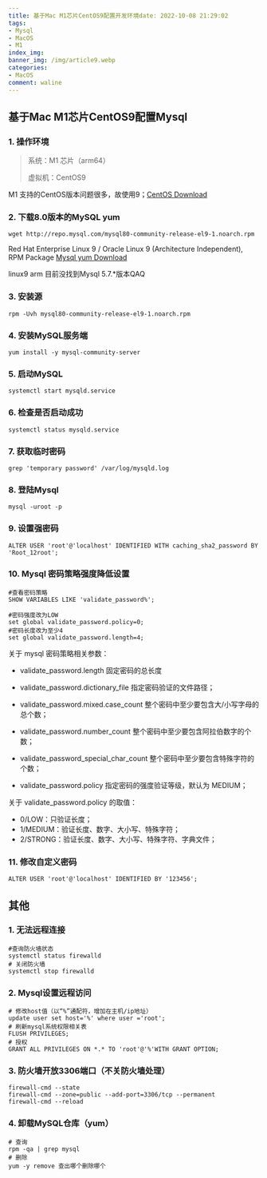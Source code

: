 ```yaml
---
title: 基于Mac M1芯片CentOS9配置开发环境date: 2022-10-08 21:29:02
tags: 
- Mysql
- MacOS
- M1
index_img: 
banner_img: /img/article9.webp
categories:
- MacOS
comment: waline
---
```




## 基于Mac M1芯片CentOS9配置Mysql

### 1. 操作环境

> 系统：M1 芯片（arm64）
>
> 虚拟机：CentOS9

M1 支持的CentOS版本问题很多，故使用9；[CentOS Download](https://www.centos.org/download/)

### 2. 下载8.0版本的MySQL yum

```shell
wget http://repo.mysql.com/mysql80-community-release-el9-1.noarch.rpm
```

Red Hat Enterprise Linux 9 / Oracle Linux 9 (Architecture Independent), RPM Package [Mysql yum Download](https://dev.mysql.com/downloads/repo/yum/)

linux9  arm 目前没找到Mysql 5.7.*版本QAQ

### 3. 安装源

```shell
rpm -Uvh mysql80-community-release-el9-1.noarch.rpm
```

### 4. 安装MySQL服务端

```shell
yum install -y mysql-community-server
```

### 5. 启动MySQL

```shell
systemctl start mysqld.service
```

### 6. 检查是否启动成功

```shell
systemctl status mysqld.service
```

### 7. 获取临时密码

```shell
grep 'temporary password' /var/log/mysqld.log 
```

### 8. 登陆Mysql

```shell
mysql -uroot -p
```

### 9. 设置强密码

```shell
ALTER USER 'root'@'localhost' IDENTIFIED WITH caching_sha2_password BY 'Root_12root';
```

### 10. Mysql 密码策略强度降低设置

```shell
#查看密码策略
SHOW VARIABLES LIKE 'validate_password%';

#密码强度改为LOW
set global validate_password.policy=0;
#密码长度改为至少4
set global validate_password.length=4;
```

关于 mysql 密码策略相关参数：

- validate_password.length  固定密码的总长度

- validate_password.dictionary_file 指定密码验证的文件路径；

- validate_password.mixed.case_count  整个密码中至少要包含大/小写字母的总个数；

- validate_password.number_count  整个密码中至少要包含阿拉伯数字的个数；

- validate_password_special_char_count 整个密码中至少要包含特殊字符的个数；

- validate_password.policy 指定密码的强度验证等级，默认为 MEDIUM；


关于 validate_password.policy 的取值：

- 0/LOW：只验证长度；
- 1/MEDIUM：验证长度、数字、大小写、特殊字符；
-   2/STRONG：验证长度、数字、大小写、特殊字符、字典文件；

### 11. 修改自定义密码

```shell
ALTER USER 'root'@'localhost' IDENTIFIED BY '123456';
```

## 其他

### 1. 无法远程连接

```shell
#查询防火墙状态
systemctl status firewalld
# 关闭防火墙
systemctl stop firewalld
```

### 2. Mysql设置远程访问

```shell
# 修改host值（以“%”通配符，增加在主机/ip地址）
update user set host='%' where user ='root';
# 刷新mysql系统权限相关表
FLUSH PRIVILEGES;
# 授权
GRANT ALL PRIVILEGES ON *.* TO 'root'@'%'WITH GRANT OPTION;
```

### 3. 防火墙开放3306端口（不关防火墙处理）

```shell
firewall-cmd --state
firewall-cmd --zone=public --add-port=3306/tcp --permanent
firewall-cmd --reload
```

### 4. 卸载MySQL仓库（yum）

```shell
# 查询
rpm -qa | grep mysql
# 删除
yum -y remove 查出哪个删除哪个
```



<div>
    <script src="//cdn.jsdelivr.net/npm/@waline/client"></script>
<script src="//cdn.jsdelivr.net/npm/@waline/client"></script>  
<div id="waline"></div>
  <script>
    Waline({
      el: '#waline',
      serverURL: 'https://vercel-project-4d7haxk1c-i-xiaoxin.vercel.app',
    });
  </script>
